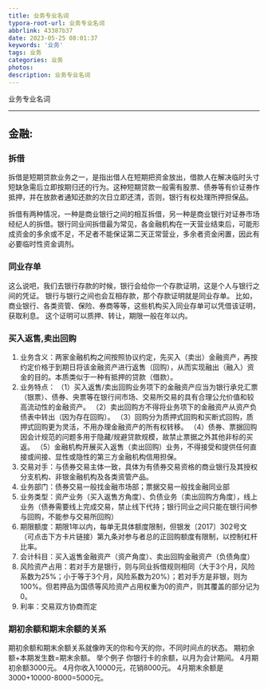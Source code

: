 ```yaml
---
title: 业务专业名词
typora-root-url: 业务专业名词
abbrlink: 43387b37
date: 2023-05-25 08:01:37
keywords: '业务'
tags: 业务
categories: 业务
photos:
description: 业务专业名词
---
```


业务专业名词

<!--more-->

------



## 金融:

### 拆借

拆借是短期贷款业务之一，是指出借人在短期把资金放出，借款人在解决临时头寸短缺急需后立即按期归还的行为。这种短期贷款一般需有股票、债券等有价证券作抵押，并在放款者通知还款的次日立即还清，否则，银行有权处理所押担保品。

拆借有两种情况，一种是商业银行之间的相互拆借，另一种是商业银行对证券市场经纪人的拆借。银行同业间拆借最为常见，各金融机构在一天营业结束后，可能形成资金的多余或不足，不足者不能保证第二天正常营业，多余者资金闲置，因此有必要临时性资金调剂。

### 同业存单

这么说吧，我们去银行存款的时候，银行会给你一个存款证明，这是个人与银行之间的凭证。
银行与银行之间也会互相存款，那个存款证明就是同业存单。
比如，商业银行、各类资管、保险、券商等等，这些机构买入同业存单可以凭借该证明，获取利息。
这个证明可以质押、转让，期限一般在年以内。

### 买入返售,卖出回购

1. 业务含义：两家金融机构之间按照协议约定，先买入（卖出）金融资产，再按约定价格于到期日将该金融资产进行返售（回购），从而实现融出（融入）资金的目的。本质类似于一种有抵押的贷款（借款）。
2. 业务特点：
（1）买入返售/卖出回购业务项下的金融资产应当为银行承兑汇票（银票）、债券、央票等在银行间市场、交易所交易的具有合理公允价值和较高流动性的金融资产。
（2）卖出回购方不得将业务项下的金融资产从资产负债表中转出（因为存在回购）。
（3）回购分为质押式回购和买断式回购，质押式回购更为灵活，不用办理金融资产的所有权转移。
（4）债券、票据回购因会计规范的问题多用于隐藏/规避贷款规模，故禁止票据之外其他非标的买返。
（5）金融机构开展买入返售（卖出回购）业务，不得接受和提供任何直接或间接、显性或隐性的第三方金融机构信用担保。
3. 交易对手：与债券交易主体一致，具体为有债券交易资格的商业银行及其授权分支机构、非银金融机构及各类资管产品。
4. 业务部门：债券交易一般找金融市场部；票据交易一般找金融同业部
5. 业务类型：资产业务（买入返售方角度）、负债业务（卖出回购方角度），线上业务（债券需要线上完成交易，禁止线下代持；银行同业之间只能在银行间参与回购，不能参与交易所回购）
6. 期限额度：期限1年以内，每单无具体额度限制，但银发〔2017〕302号文（可点击下方卡片链接）第九条对参与者总的正回购额度有限制，以控制杠杆比率。
7. 会计科目：买入返售金融资产（资产角度）、卖出回购金融资产（负债角度）
8. 风险资产占用：若对手方是银行，则与同业拆借规则相同（大于3个月，风险系数为25%；小于等于3个月，风险系数为20%）；若对手方是非银，则为100%。但若押品为国债等风险资产占用权重为0的资产，则其覆盖的部分记为0。
9. 利率：交易双方协商而定

### 期初余额和期末余额的关系

期初余额和期末余额关系就像昨天的你和今天的你，不同时间点的状态。
期初余额+本期发生数=期末余额。
举个例子 你银行卡的余额，以月为会计期间。
4月期初余额3000元。
4月你收入10000元，花销8000元。
4月期末余额是3000+10000-8000=5000元。



